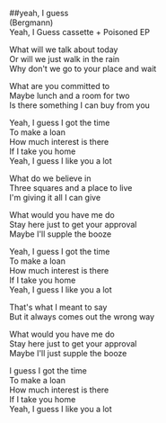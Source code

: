 ##yeah, I guess  
(Bergmann)  
Yeah, I Guess cassette + Poisoned EP  
  
What will we talk about today  
Or will we just walk in the rain  
Why don't we go to your place and wait  
  
What are you committed to  
Maybe lunch and a room for two  
Is there something I can buy from you  
  
Yeah, I guess I got the time  
To make a loan  
How much interest is there  
If I take you home  
Yeah, I guess I like you a lot  
  
What do we believe in  
Three squares and a place to live  
I'm giving it all I can give  
  
What would you have me do  
Stay here just to get your approval  
Maybe I'll supple the booze  
  
Yeah, I guess I got the time  
To make a loan  
How much interest is there  
If I take you home  
Yeah, I guess I like you a lot  
  
That's what I meant to say  
But it always comes out the wrong way  
  
What would you have me do  
Stay here just to get your approval  
Maybe I'll just supple the booze  
  
I guess I got the time  
To make a loan  
How much interest is there  
If I take you home  
Yeah, I guess I like you a lot  
